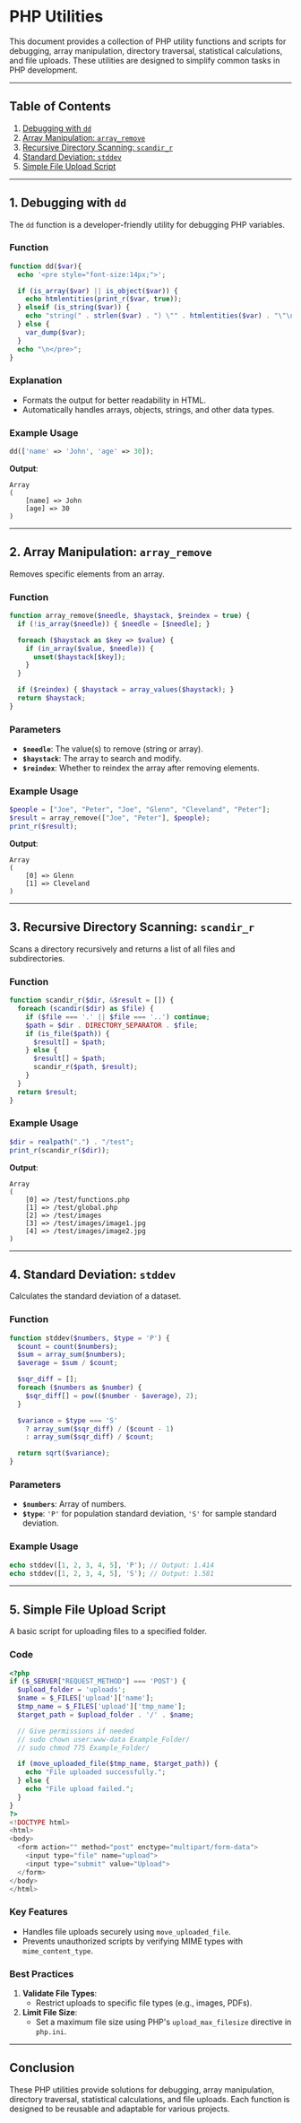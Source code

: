 # **PHP Utilities**

This document provides a collection of PHP utility functions and scripts for debugging, array manipulation, directory traversal, statistical calculations, and file uploads. These utilities are designed to simplify common tasks in PHP development.

---

## **Table of Contents**

1. [Debugging with `dd`](#1-debugging-with-dd)
2. [Array Manipulation: `array_remove`](#2-array-manipulation-array_remove)
3. [Recursive Directory Scanning: `scandir_r`](#3-recursive-directory-scanning-scandir_r)
4. [Standard Deviation: `stddev`](#4-standard-deviation-stddev)
5. [Simple File Upload Script](#5-simple-file-upload-script)

---

## **1. Debugging with `dd`**

The `dd` function is a developer-friendly utility for debugging PHP variables.

### **Function**
```php
function dd($var){
  echo '<pre style="font-size:14px;">';

  if (is_array($var) || is_object($var)) {
    echo htmlentities(print_r($var, true));
  } elseif (is_string($var)) {
    echo "string(" . strlen($var) . ") \"" . htmlentities($var) . "\"\n";
  } else {
    var_dump($var);
  }
  echo "\n</pre>";
}
```

### **Explanation**
- Formats the output for better readability in HTML.
- Automatically handles arrays, objects, strings, and other data types.

### **Example Usage**
```php
dd(['name' => 'John', 'age' => 30]);
```

**Output**:
```plaintext
Array
(
    [name] => John
    [age] => 30
)
```

---

## **2. Array Manipulation: `array_remove`**

Removes specific elements from an array.

### **Function**
```php
function array_remove($needle, $haystack, $reindex = true) {
  if (!is_array($needle)) { $needle = [$needle]; }

  foreach ($haystack as $key => $value) {
    if (in_array($value, $needle)) {
      unset($haystack[$key]);
    }
  }

  if ($reindex) { $haystack = array_values($haystack); }
  return $haystack;
}
```

### **Parameters**
- **`$needle`**: The value(s) to remove (string or array).
- **`$haystack`**: The array to search and modify.
- **`$reindex`**: Whether to reindex the array after removing elements.

### **Example Usage**
```php
$people = ["Joe", "Peter", "Joe", "Glenn", "Cleveland", "Peter"];
$result = array_remove(["Joe", "Peter"], $people);
print_r($result);
```

**Output**:
```plaintext
Array
(
    [0] => Glenn
    [1] => Cleveland
)
```

---

## **3. Recursive Directory Scanning: `scandir_r`**

Scans a directory recursively and returns a list of all files and subdirectories.

### **Function**
```php
function scandir_r($dir, &$result = []) {
  foreach (scandir($dir) as $file) {
    if ($file === '.' || $file === '..') continue;
    $path = $dir . DIRECTORY_SEPARATOR . $file;
    if (is_file($path)) {
      $result[] = $path;
    } else {
      $result[] = $path;
      scandir_r($path, $result);
    }
  }
  return $result;
}
```

### **Example Usage**
```php
$dir = realpath(".") . "/test";
print_r(scandir_r($dir));
```

**Output**:
```plaintext
Array
(
    [0] => /test/functions.php
    [1] => /test/global.php
    [2] => /test/images
    [3] => /test/images/image1.jpg
    [4] => /test/images/image2.jpg
)
```

---

## **4. Standard Deviation: `stddev`**

Calculates the standard deviation of a dataset.

### **Function**
```php
function stddev($numbers, $type = 'P') {
  $count = count($numbers);
  $sum = array_sum($numbers);
  $average = $sum / $count;

  $sqr_diff = [];
  foreach ($numbers as $number) {
    $sqr_diff[] = pow(($number - $average), 2);
  }

  $variance = $type === 'S' 
    ? array_sum($sqr_diff) / ($count - 1) 
    : array_sum($sqr_diff) / $count;

  return sqrt($variance);
}
```

### **Parameters**
- **`$numbers`**: Array of numbers.
- **`$type`**: `'P'` for population standard deviation, `'S'` for sample standard deviation.

### **Example Usage**
```php
echo stddev([1, 2, 3, 4, 5], 'P'); // Output: 1.414
echo stddev([1, 2, 3, 4, 5], 'S'); // Output: 1.581
```

---

## **5. Simple File Upload Script**

A basic script for uploading files to a specified folder.

### **Code**
```php
<?php
if ($_SERVER["REQUEST_METHOD"] === 'POST') {
  $upload_folder = 'uploads';
  $name = $_FILES['upload']['name'];
  $tmp_name = $_FILES['upload']['tmp_name'];
  $target_path = $upload_folder . '/' . $name;

  // Give permissions if needed
  // sudo chown user:www-data Example_Folder/
  // sudo chmod 775 Example_Folder/

  if (move_uploaded_file($tmp_name, $target_path)) {
    echo "File uploaded successfully.";
  } else {
    echo "File upload failed.";
  }
}
?>
<!DOCTYPE html>
<html>
<body>
  <form action="" method="post" enctype="multipart/form-data">
    <input type="file" name="upload">
    <input type="submit" value="Upload">
  </form>
</body>
</html>
```

### **Key Features**
- Handles file uploads securely using `move_uploaded_file`.
- Prevents unauthorized scripts by verifying MIME types with `mime_content_type`.

### **Best Practices**
1. **Validate File Types**:
   - Restrict uploads to specific file types (e.g., images, PDFs).
2. **Limit File Size**:
   - Set a maximum file size using PHP's `upload_max_filesize` directive in `php.ini`.

---

## **Conclusion**

These PHP utilities provide solutions for debugging, array manipulation, directory traversal, statistical calculations, and file uploads. Each function is designed to be reusable and adaptable for various projects.
